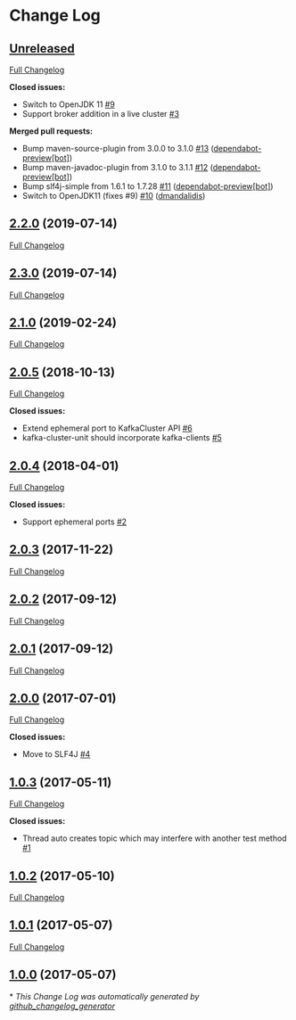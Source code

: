 # Change Log

## [Unreleased](https://github.com/dmandalidis/kafka-cluster-unit/tree/HEAD)

[Full Changelog](https://github.com/dmandalidis/kafka-cluster-unit/compare/2.2.0...HEAD)

**Closed issues:**

- Switch to OpenJDK 11 [\#9](https://github.com/dmandalidis/kafka-cluster-unit/issues/9)
- Support broker addition in a live cluster [\#3](https://github.com/dmandalidis/kafka-cluster-unit/issues/3)

**Merged pull requests:**

- Bump maven-source-plugin from 3.0.0 to 3.1.0 [\#13](https://github.com/dmandalidis/kafka-cluster-unit/pull/13) ([dependabot-preview[bot]](https://github.com/apps/dependabot-preview))
- Bump maven-javadoc-plugin from 3.1.0 to 3.1.1 [\#12](https://github.com/dmandalidis/kafka-cluster-unit/pull/12) ([dependabot-preview[bot]](https://github.com/apps/dependabot-preview))
- Bump slf4j-simple from 1.6.1 to 1.7.28 [\#11](https://github.com/dmandalidis/kafka-cluster-unit/pull/11) ([dependabot-preview[bot]](https://github.com/apps/dependabot-preview))
- Switch to OpenJDK11 \(fixes \#9\) [\#10](https://github.com/dmandalidis/kafka-cluster-unit/pull/10) ([dmandalidis](https://github.com/dmandalidis))

## [2.2.0](https://github.com/dmandalidis/kafka-cluster-unit/tree/2.2.0) (2019-07-14)
[Full Changelog](https://github.com/dmandalidis/kafka-cluster-unit/compare/2.3.0...2.2.0)

## [2.3.0](https://github.com/dmandalidis/kafka-cluster-unit/tree/2.3.0) (2019-07-14)
[Full Changelog](https://github.com/dmandalidis/kafka-cluster-unit/compare/2.1.0...2.3.0)

## [2.1.0](https://github.com/dmandalidis/kafka-cluster-unit/tree/2.1.0) (2019-02-24)
[Full Changelog](https://github.com/dmandalidis/kafka-cluster-unit/compare/2.0.5...2.1.0)

## [2.0.5](https://github.com/dmandalidis/kafka-cluster-unit/tree/2.0.5) (2018-10-13)
[Full Changelog](https://github.com/dmandalidis/kafka-cluster-unit/compare/2.0.4...2.0.5)

**Closed issues:**

- Extend ephemeral port to KafkaCluster API [\#6](https://github.com/dmandalidis/kafka-cluster-unit/issues/6)
- kafka-cluster-unit should incorporate kafka-clients [\#5](https://github.com/dmandalidis/kafka-cluster-unit/issues/5)

## [2.0.4](https://github.com/dmandalidis/kafka-cluster-unit/tree/2.0.4) (2018-04-01)
[Full Changelog](https://github.com/dmandalidis/kafka-cluster-unit/compare/2.0.3...2.0.4)

**Closed issues:**

- Support ephemeral ports [\#2](https://github.com/dmandalidis/kafka-cluster-unit/issues/2)

## [2.0.3](https://github.com/dmandalidis/kafka-cluster-unit/tree/2.0.3) (2017-11-22)
[Full Changelog](https://github.com/dmandalidis/kafka-cluster-unit/compare/2.0.2...2.0.3)

## [2.0.2](https://github.com/dmandalidis/kafka-cluster-unit/tree/2.0.2) (2017-09-12)
[Full Changelog](https://github.com/dmandalidis/kafka-cluster-unit/compare/2.0.1...2.0.2)

## [2.0.1](https://github.com/dmandalidis/kafka-cluster-unit/tree/2.0.1) (2017-09-12)
[Full Changelog](https://github.com/dmandalidis/kafka-cluster-unit/compare/2.0.0...2.0.1)

## [2.0.0](https://github.com/dmandalidis/kafka-cluster-unit/tree/2.0.0) (2017-07-01)
[Full Changelog](https://github.com/dmandalidis/kafka-cluster-unit/compare/1.0.3...2.0.0)

**Closed issues:**

- Move to SLF4J [\#4](https://github.com/dmandalidis/kafka-cluster-unit/issues/4)

## [1.0.3](https://github.com/dmandalidis/kafka-cluster-unit/tree/1.0.3) (2017-05-11)
[Full Changelog](https://github.com/dmandalidis/kafka-cluster-unit/compare/1.0.2...1.0.3)

**Closed issues:**

- Thread auto creates topic which may interfere with another test method [\#1](https://github.com/dmandalidis/kafka-cluster-unit/issues/1)

## [1.0.2](https://github.com/dmandalidis/kafka-cluster-unit/tree/1.0.2) (2017-05-10)
[Full Changelog](https://github.com/dmandalidis/kafka-cluster-unit/compare/1.0.1...1.0.2)

## [1.0.1](https://github.com/dmandalidis/kafka-cluster-unit/tree/1.0.1) (2017-05-07)
[Full Changelog](https://github.com/dmandalidis/kafka-cluster-unit/compare/1.0.0...1.0.1)

## [1.0.0](https://github.com/dmandalidis/kafka-cluster-unit/tree/1.0.0) (2017-05-07)


\* *This Change Log was automatically generated by [github_changelog_generator](https://github.com/skywinder/Github-Changelog-Generator)*